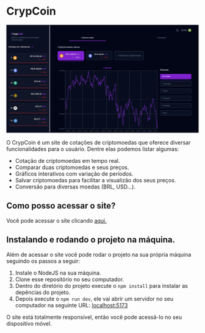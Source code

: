 # CrypCoin

![Logo](src/assets/image-site.png)

O CrypCoin é um site de cotações de criptomoedas que oferece diversar funcionalidades para o usuário. Dentre elas podemos listar algumas:

- Cotação de criptomoedas em tempo real.
- Comparar duas criptomoedas e seus preços.
- Gráficos interativos com variação de períodos.
- Salvar criptomoedas para facilitar a visualizão dos seus preços.
- Conversão para diversas moedas (BRL, USD...).

## Como posso acessar o site?

Você pode acessar o site clicando [aqui.](https://taima-crypcoin.netlify.app)

## Instalando e rodando o projeto na máquina.

Além de acessar o site você pode rodar o projeto na sua própria máquina seguindo os passos a seguir:

1. Instale o NodeJS na sua máquina.
2. Clone esse repositório no seu computador.
3. Dentro do diretório do projeto execute o `npm install` para instalar as depências do projeto.
4. Depois execute o `npm run dev`, ele vai abrir um servidor no seu computador na seguinte URL: [localhost:5173](http://localhost:5173)

O site está totalmente responsível, então você pode acessá-lo no seu dispositivo móvel.
